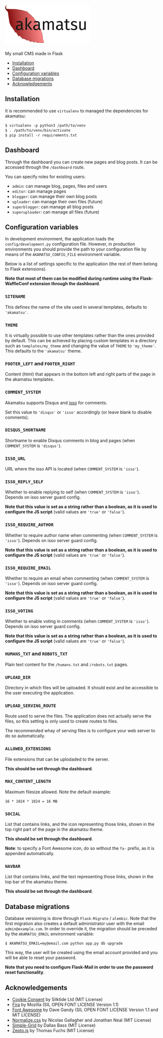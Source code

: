 # ![akamatsu](logo.png)

My small CMS made in Flask

  * [Installation](#installation)
  * [Dashboard](#dashboard)
  * [Configuration variables](#configuration-variables)
  * [Database migrations](#database-migrations)
  * [Acknowledgements](#acknowledgements)


## Installation

It is recommended to use `virtualenv` to managed the dependencies for akamatsu:

```
$ virtualenv -p python3 /path/to/venv
$ . /path/to/venv/bin/activate
$ pip install -r requirements.txt
```

## Dashboard

Through the dashboard you can create new pages and blog posts. It can be
accessed through the `/dashboard` route.

You can specify roles for existing users:

- `admin`: can manage blog, pages, files and users
- `editor`: can manage pages
- `blogger`: can manage their own blog posts
- `uploader`: can manage their own files (future)
- `superblogger`: can manage all blog posts
- `superuploader`: can manage all files (future)

## Configuration variables

In development environment, the application loads the `config/development.py`
configuration file. However, in production environments you should provide the
path to your configuration file by means of the `AKAMATSU_CONFIG_FILE`
environment variable.

Below is a list of settings specific to the application (the rest of them
belong to Flask extensions).

**Note that most of them can be modified during runtime using the
Flask-WaffleConf extension through the dashboard**.

### `SITENAME`

This defines the name of the site used in several templates, defaults to
`'akamatsu'`.

### `THEME`

It is virtually possible to use other templates rather than the ones provided
by default. This can be achieved by placing custom templates in a directory
such as `templates/my_theme` and changing the value of `THEME` to `'my_theme'`.
This defaults to the `'akamatsu'` theme.

### `FOOTER_LEFT` and `FOOTER_RIGHT`

Content (html) that appears in the bottom left and right parts of the page in
the akamatsu templates.

### `COMMENT_SYSTEM`

Akamatsu supports Disqus and [isso](https://github.com/posativ/isso) for
comments.

Set this value to `'disqus'` or `'isso'` accordingly (or leave blank to disable
comments).

### `DISQUS_SHORTNAME`

Shortname to enable Disqus comments in blog and pages (when `COMMENT_SYSTEM` is
`'disqus'`).

### `ISSO_URL`

URL where the isso API is located (when `COMMENT_SYSTEM` is `'isso'`).

### `ISSO_REPLY_SELF`

Whether to enable replying to self (when `COMMENT_SYSTEM` is `'isso'`).
Depends on isso server guard config.

**Note that this value is set as a string rather than a boolean, as it is used 
to configure the JS script** (valid values are `'true'` or `'false'`).

### `ISSO_REQUIRE_AUTHOR`

Whether to require author name when commenting (when `COMMENT_SYSTEM` is
`'isso'`). Depends on isso server guard config.

**Note that this value is set as a string rather than a boolean, as it is used 
to configure the JS script** (valid values are `'true'` or `'false'`).

### `ISSO_REQUIRE_EMAIL`

Whether to require an email when commenting (when `COMMENT_SYSTEM` is
`'isso'`). Depends on isso server guard config.

**Note that this value is set as a string rather than a boolean, as it is used 
to configure the JS script** (valid values are `'true'` or `'false'`).

### `ISSO_VOTING`

Whether to enable voting in comments (when `COMMENT_SYSTEM` is `'isso'`).
Depends on isso server guard config.

**Note that this value is set as a string rather than a boolean, as it is used 
to configure the JS script** (valid values are `'true'` or `'false'`).

### `HUMANS_TXT` and `ROBOTS_TXT`

Plain text content for the `/humans.txt` and `/robots.txt` pages.

### `UPLOAD_DIR`

Directory in which files will be uploaded. It should exist and be accessible to
the user executing the application.

### `UPLOAD_SERVING_ROUTE`

Route used to serve the files. The application does not actually serve the
files, so this setting is only used to create routes to files.

The recommended whay of serving files is to configure your web server to do so
automatically.

### `ALLOWED_EXTENSIONS`

File extensions that can be uplodaded to the server.

**This should be set through the dashboard**.

### `MAX_CONTENT_LENGTH`

Maximum filesize allowed. Note the default example:

```
16 * 1024 * 1024 = 16 MB
```

### `SOCIAL`

List that contains links, and the icon representing those links, shown
in the top right part of the page in the akamatsu theme.

**This should be set through the dashboard**.

**Note**: to specify a Font Awesome icon, do so without the `fa-` prefix, as it
is appended automatically.

### `NAVBAR`

List that contains links, and the text representing those links, shown in the
top bar of the akamatsu theme.

**This should be set through the dashboard**.

## Database migrations

Database versioning is done through `Flask-Migrate` / `alembic`. Note that the
first migration also creates a default administrator user with the email
`admin@example.com`. In order to override it, the migration should be preceded
by the `AKAMATSU_EMAIL` environment variable:

```
$ AKAMATSU_EMAIL=my@email.com python app.py db upgrade
```

This way, the user will be created using the email account provided and you
will be able to reset your password.

**Note that you need to configure Flask-Mail in order to use the password reset
functionality**.

## Acknowledgements

- [Cookie Consent](https://github.com/insites/cookieconsent) by Silktide Ltd
  (MIT License)
- [Fira](https://github.com/mozilla/Fira) by Mozilla (SIL OPEN FONT LICENSE
  Version 1.1)
- [Font Awesome](http://fontawesome.io/) by Dave Gandy (SIL OPEN FONT LICENSE
  Version 1.1 and MIT LICENSE)
- [Normalize.css](https://github.com/nercolas/normalize.css) by Nicolas
  Gallagher and Jonathan Neal (MIT License)
- [Simple-Grid](https://github.com/ThisIsDallas/Simple-Grid) by Dallas Bass
  (MIT License)
- [Zepto.js](http://zeptojs.com) by Thomas Fuchs (MIT License)
